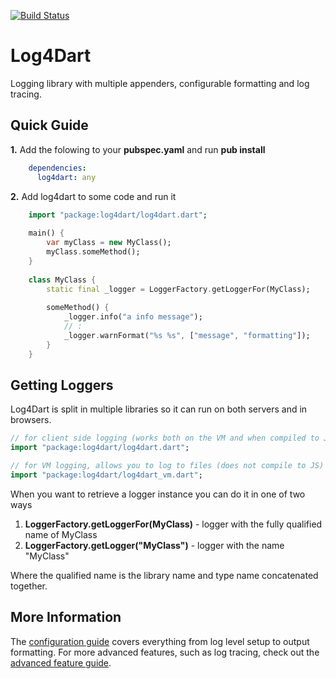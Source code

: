 [![Build Status](https://drone.io/github.com/ltackmann/log4dart/status.png)](https://drone.io/github.com/ltackmann/log4dart/latest)

Log4Dart
========
Logging library with multiple appenders, configurable formatting and log tracing.

Quick Guide
-----------

**1.** Add the folowing to your **pubspec.yaml** and run **pub install**
```yaml
	dependencies:
	  log4dart: any
```

**2.** Add log4dart to some code and run it
```dart
	import "package:log4dart/log4dart.dart";
	
	main() {
		var myClass = new MyClass();
		myClass.someMethod();
	}
		
	class MyClass {
		static final _logger = LoggerFactory.getLoggerFor(MyClass);
	
		someMethod() {
			_logger.info("a info message");
			// :
			_logger.warnFormat("%s %s", ["message", "formatting"]);
		}
	}
```

Getting Loggers
---------------
Log4Dart is split in multiple libraries so it can run on both servers and in browsers.

```dart
// for client side logging (works both on the VM and when compiled to JS)
import "package:log4dart/log4dart.dart";

// for VM logging, allows you to log to files (does not compile to JS) 
import "package:log4dart/log4dart_vm.dart";
```

When you want to retrieve a logger instance you can do it in one of two ways

 1. **LoggerFactory.getLoggerFor(MyClass)** - logger with the fully qualified name of MyClass
 1. **LoggerFactory.getLogger("MyClass")** - logger with the name "MyClass"
 
Where the qualified name is the library name and type name concatenated together.  

More Information
----------------
The [configuration guide](https://github.com/ltackmann/log4dart/blob/master/doc/Config.md) covers everything from 
log level setup to output formatting. For more advanced features, such as log tracing, check out the 
[advanced feature guide](https://github.com/ltackmann/log4dart/blob/master/doc/Advanced.md).

[slf4j]: http://www.slf4j.org/
